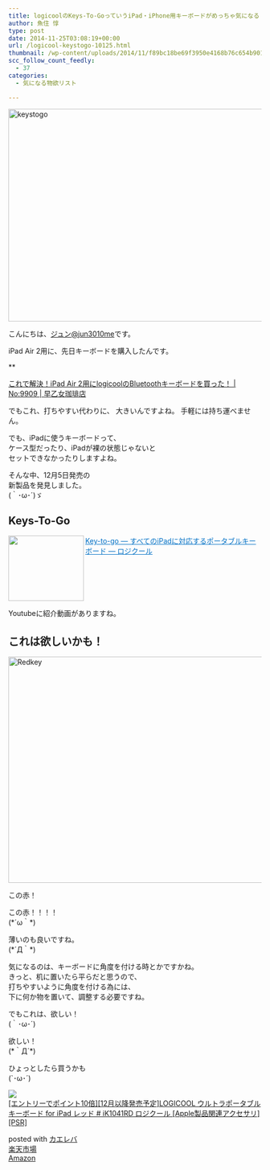 ```yaml
---
title: logicoolのKeys-To-GoっていうiPad・iPhone用キーボードがめっちゃ気になる
author: 魚住 惇
type: post
date: 2014-11-25T03:08:19+00:00
url: /logicool-keystogo-10125.html
thumbnail: /wp-content/uploads/2014/11/f89bc18be69f3950e4168b76c654b901.png
scc_follow_count_feedly:
  - 37
categories:
  - 気になる物欲リスト

---
```

<img decoding="async" loading="lazy" src="/wp-content/uploads/2014/11/f89bc18be69f3950e4168b76c654b901.png" alt="keystogo" title="スクリーンショット 2014-11-25 12.00.50.png" border="0" width="600" height="423" /><!--more-->

こんにちは、[ジュン@jun3010me][1]です。

iPad Air 2用に、先日キーボードを購入したんです。

**</p> 

<a href="http://192.168.11.200:8000/ipadair2-keyboard-logicool-9909.html" target="_blank">これで解決！iPad Air 2用にlogicoolのBluetoothキーボードを買った！ | No:9909 | 早乙女珈琲店</a>

</b>  
でもこれ、打ちやすい代わりに、  
大きいんですよね。  
手軽には持ち運べません。

でも、iPadに使うキーボードって、  
ケース型だったり、iPadが裸の状態じゃないと  
セットできなかったりしますよね。

そんな中、12月5日発売の  
新製品を発見しました。  
(｀･ω･´)ゞ

## Keys-To-Go

<a href="http://www.logicool.co.jp/ja-jp/product/keys-to-go-ipad?crid=1240" target="_blank"><img decoding="async" loading="lazy" class="alignleft" align="left" border="0" src="http://capture.heartrails.com/150x130/shadow?http://www.logicool.co.jp/ja-jp/product/keys-to-go-ipad?crid=1240" alt="" width="150" height="130" /></a><a style="color:#0070C5;" href="http://www.logicool.co.jp/ja-jp/product/keys-to-go-ipad?crid=1240" target="_blank">Key-to-go — すべてのiPadに対応するポータブルキーボード — ロジクール</a><a href="http://b.hatena.ne.jp/entry/http://www.logicool.co.jp/ja-jp/product/keys-to-go-ipad?crid=1240" target="_blank"><img decoding="async" border="0" src="http://b.hatena.ne.jp/entry/image/http://www.logicool.co.jp/ja-jp/product/keys-to-go-ipad?crid=1240" alt="" /></a><br style="clear:both;" />

Youtubeに紹介動画がありますね。



## これは欲しいかも！

<img decoding="async" loading="lazy" src="/wp-content/uploads/2014/11/redkey.jpg" alt="Redkey" title="redkey.jpg" border="0" width="600" height="450" /> 

この赤！

この赤！！！！  
(\*´ω｀\*)

薄いのも良いですね。  
(\*´Д｀\*)

気になるのは、キーボードに角度を付ける時とかですかね。  
きっと、机に置いたら平らだと思うので、  
打ちやすいように角度を付ける為には、  
下に何か物を置いて、調整する必要ですね。

でもこれは、欲しい！  
(｀･ω･´)

欲しい！  
(\*｀Д´\*)

ひょっとしたら買うかも  
(\`･ω･´)

<div class="kaerebalink-box">
  <div class="kaerebalink-image">
    <a href="http://hb.afl.rakuten.co.jp/hgc/g00rwh84.p5dp0d69.g00rwh84.p5dp168d/?pc=http%3A%2F%2Fitem.rakuten.co.jp%2Fkitcut-ps%2F295905%2F&#038;m=http%3A%2F%2Fm.rakuten.co.jp%2Fkitcut-ps%2Fi%2F10066218%2F" rel="nofollow" target="_blank"><img decoding="async" src="http://thumbnail.image.rakuten.co.jp/@0_mall/kitcut-ps/cabinet/item/18/prod-pict-295905.jpg?_ex=128x128" style="border: none;" /></a>
  </div>
  <div class="kaerebalink-info">
    <div class="kaerebalink-name">
      <a href="http://hb.afl.rakuten.co.jp/hgc/g00rwh84.p5dp0d69.g00rwh84.p5dp168d/?pc=http%3A%2F%2Fitem.rakuten.co.jp%2Fkitcut-ps%2F295905%2F&#038;m=http%3A%2F%2Fm.rakuten.co.jp%2Fkitcut-ps%2Fi%2F10066218%2F" rel="nofollow" target="_blank">[エントリーでポイント10倍][12月以降発売予定]LOGICOOL ウルトラポータブル キーボード for iPad レッド # iK1041RD ロジクール [Apple製品関連アクセサリ] [PSR]</a></p>
      <div class="kaerebalink-powered-date">
        posted with <a href="http://kaereba.com" rel="nofollow" target="_blank">カエレバ</a>
      </div>
    </div>
    <div class="kaerebalink-detail">
    </div>
    <div class="kaerebalink-link1">
      <div class="shoplinkrakuten">
        <a href="http://hb.afl.rakuten.co.jp/hgc/10ef1d94.c90f9829.10ef1d95.53606a39/?pc=http%3A%2F%2Fsearch.rakuten.co.jp%2Fsearch%2Fmall%2Fkeys-to-go%2F-%2Ff.1-p.1-s.1-sf.0-st.A-v.2%3Fx%3D0%26scid%3Daf_ich_link_urltxt%26m%3Dhttp%3A%2F%2Fm.rakuten.co.jp%2F" rel="nofollow" target="_blank" title="楽天市場" >楽天市場</a>
      </div>
      <div class="shoplinkamazon">
        <a href="http://www.amazon.co.jp/gp/search?keywords=keys-to-go&#038;__mk_ja_JP=%83J%83%5E%83J%83i&#038;tag=jn050191-22" rel="nofollow" target="_blank" title="アマゾン" >Amazon</a>
      </div>
    </div>
  </div>
  <div class="booklink-footer" style="clear: left">
  </div>
</div>

 [1]: https://twitter.com/jun3010me
